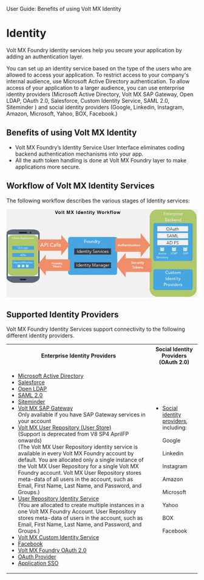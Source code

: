 
User Guide: Benefits of using Volt MX Identity

# Identity

Volt MX Foundry identity services help you secure your application by adding an authentication layer.

You can set up an identity service based on the type of the users who are allowed to access your application. To restrict access to your company's internal audience, use Microsoft Active Directory authentication. To allow access of your application to a larger audience, you can use enterprise identity providers (Microsoft Active Directory, Volt MX SAP Gateway, Open LDAP, OAuth 2.0, Salesforce, Custom Identity Service, SAML 2.0, Siteminder ) and social identity providers (Google, Linkedin, Instagram, Amazon, Microsoft, Yahoo, BOX, Facebook.)

## Benefits of using Volt MX Identity

- Volt MX Foundry’s Identity Service User Interface eliminates coding backend authentication mechanisms into your app.
- All the auth token handling is done at Volt MX Foundry layer to make applications more secure.

## Workflow of Volt MX Identity Services

The following workflow describes the various stages of Identity services:

![](Resources/Images/VoltMXIdentityWorkflow_677x313.png)

## Supported Identity Providers

Volt MX Foundry Identity Services support connectivity to the following different identity providers.

<table>
  <tr>
    <th>Enterprise Identity Providers</th>    
    <th>Social Identity Providers <br>(OAuth 2.0)</th>
  </tr>
  <tr>
    <td>
      <ul>
        <li><a href="Identity2_MS_AD.html#microsoft-active-directory-identity-service">Microsoft Active Directory</a></li>        
        <li><a href="Identity3_Salesforce.html#salesforce-identity-service">Salesforce</a></li>        
        <li><a href="Identity4_LDAP.html#open-ldap-identity-service">Open LDAP</a></li>        
        <li><a href="Identity5_SAML.html#saml-2-0-identity-service">SAML 2.0</a></li>        
        <li><a href="Identity6_SiteMinder.html#siteminder-identity-service">Siteminder</a></li>        
        <li><a href="Identity7_VoltMX_SAP.html#sap-gateway-identity-service">Volt MX SAP Gateway</a><br>Only available if you have SAP Gateway services in your account</li>        
        <li><a href="Identity12_VoltMXUR.html#user-repository-identity-service">Volt MX User Repository (User Store)</a>
          <br/>(Support is deprecated from V8 SP4 AprilFP onwards)
          <br/>(The Volt MX User Repository identity service is available in every Volt MX Foundry account by default. You are allocated only a single instance of the Volt MX User Repository for a single Volt MX Foundry account. Volt MX User Repository stores meta-data of all users in the account, such as Email, First Name, Last Name, and Password, and Groups.)
        </li>        
        <li><a href="UserRepositoryIdentityService.html">User Repository Identity Service</a>
          <br/>(You are allocated to create multiple instances in a one Volt MX Foundry Account. User Repository stores meta-data of users in the account, such as Email, First Name, Last Name, and Password, and Groups.)
        </li>        
        <li><a href="Identity8_VoltMX_Custom.html#custom-identity-service">Volt MX Custom Identity Service</a></li>        
        <li><a href="Identity9_Facebook.html#facebook-identity-service">Facebook</a></li>        
        <li><a href="Identity10_VoltMX_OAuth2.html#foundry-oauth-2-0-identity-service">Volt MX Foundry OAuth 2.0</a></li>        
        <li><a href="Identity11_OAuth.html#oauth-provider-identity-service">OAuth Provider</a></li>        
        <li><a href="Overview_AppSSO.html#AppSSOoverview">Application SSO</a></li>
      </ul>
    </td>    
    <td>
      <ul>
        <li><a href="Identity13_Social.html#social-identity-providers">Social identity providers</a>, including:<br/>
         <br/> Google <br/>         
          <br/> Linkedin <br/>         
          <br/> Instagram <br/>         
          <br/> Amazon <br/>         
          <br/> Microsoft <br/>         
          <br/> Yahoo <br/>         
          <br/> BOX <br/>         
          <br/> Facebook <br/>
        </li>
      </ul>
    </td>
  </tr>
</table>
